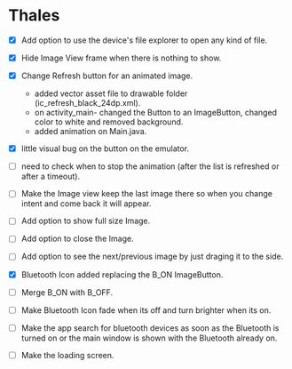# Thales

- [x] Add option to use the device's file explorer to open any kind of file.
- [x] Hide Image View frame when there is nothing to show.

- [x] Change Refresh button for an animated image.
  - added vector asset file to drawable folder (ic_refresh_black_24dp.xml).
  - on activity_main- changed the Button to an ImageButton, changed color to white and removed background.
  - added animation on Main.java.
- [x] little visual bug on the button on the emulator.
- [ ] need to check when to stop the animation (after the list is refreshed or after a timeout).

- [ ] Make the Image view keep the last image there so when you change intent and come back it will appear.
- [ ] Add option to show full size Image.
- [ ] Add option to close the Image.
- [ ] Add option to see the next/previous image by just draging it to the side.
- [x] Bluetooth Icon added replacing the B_ON ImageButton.
- [ ] Merge B_ON with B_OFF.
- [ ] Make Bluetooth Icon fade when its off and turn brighter when its on.
- [ ] Make the app search for bluetooth devices as soon as the Bluetooth is turned on or the main window is shown with the Bluetooth already on.
- [ ] Make the loading screen.
